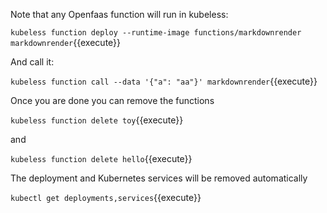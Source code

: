 Note that any Openfaas function will run in kubeless:

`kubeless function deploy --runtime-image functions/markdownrender markdownrender`{{execute}}

And call it:

`kubeless function call --data '{"a": "aa"}' markdownrender`{{execute}}

Once you are done you can remove the functions

`kubeless function delete toy`{{execute}}

and 

`kubeless function delete hello`{{execute}}

The deployment and Kubernetes services will be removed automatically

`kubectl get deployments,services`{{execute}}
